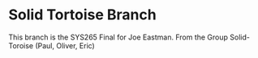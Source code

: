 # Solid Tortoise Branch
This branch is the SYS265 Final for Joe Eastman. From the Group Solid-Toroise (Paul, Oliver, Eric)
